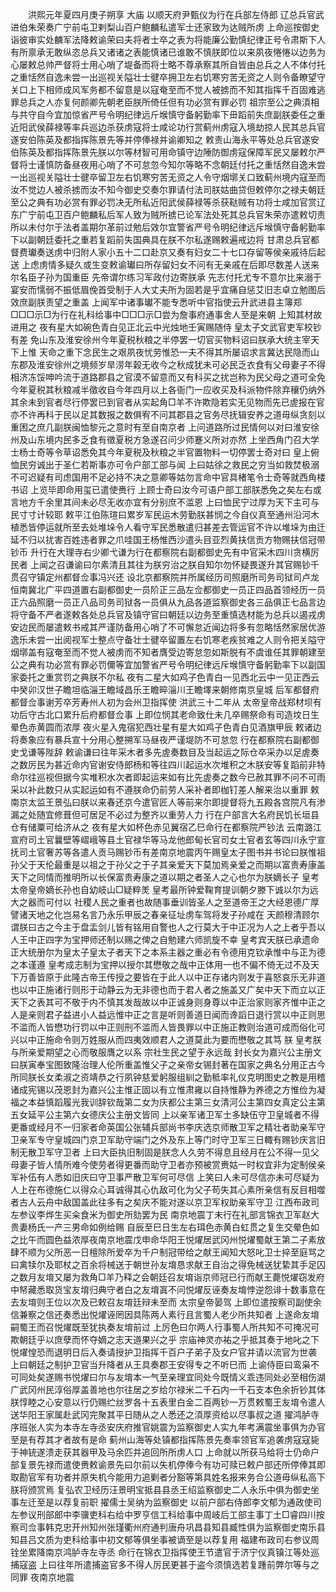 <!-- { "loadSidebar": true } -->
　　洪熙元年夏四月庚子朔享  大庙  以顺天府尹甄仪为行在兵部左侍郎  辽总兵官武进伯朱荣奏广宁前屯卫剌梨山百户鲍麟私遣军士还家致为达贼所虏  上命巡按御史诣彼审实处麟军法降敕谕荣曰夫将者士卒之表为将能廉公勤慎纪律正号令肃斯下人有所禀承无敢纵恣总兵又诸诸之表能慎诸已谁敢不慎朕即位以来夙夜惓惓以边务为心屡敕总帅严督将士用心哨了堤备而将士略不尊承察其所自皆由总兵之人不体付托之重恬然自逸未尝一出巡视关隘壮士徤卒拥卫左右饥寒穷苦无资之人则令备瞭望守关口上下相师成风军务都不留意是以寇奄至而不觉人被掳而不知其指挥千百固难逃罪总兵之人亦复何颜卿先朝老臣朕所倚任但有功必赏有罪必罚  祖宗至公之典湏相与共守自今宜加惊省严号令明纪律远斤堠慎守备躬勤率下毌蹈前失庶副朕委任之重近阳武侯薛禄等率兵巡边杀获虏寇将士咸论功行赏蓟州虏寇入境劫掠人民其总兵官遂安伯陈英及都指挥陈景先等并停俸禄并谕卿知之  敕责山海永平等处总兵官遂安伯陈英及都指挥陈景先朕以尔等材智可用命镇守边陲防御虏寇保障军民又屡敕尔严督将士谨慎防备昼夜用心哨了不可怠忽今知尔等略不念朝廷付托之重恬然自逸未尝一出巡视关隘壮士徤卒留卫左右饥寒穷苦无资之人令守烟墎关口致蓟州境内寇至而汝不觉边人被杀掳而汝不知今御史交奏尔罪请付法司朕姑曲贷但敕停尔之禄夫朝廷至公之典有功必赏有罪必罚决无所私近阳武侯薛禄等杀获鞑贼有功将士咸加官赏辽东广宁前屯卫百户鲍麟私后军人致为贼所掳已论军法处死其总兵官朱荣亦遣敕切责所以未付尔于法者盖期尔革前过勉后效尔宜警省严号令明纪律远斥堠慎守备躬勤率下以副朝廷委托之重若复蹈前失国典具在朕不尔私遂赐敕遍戒边将  甘肃总兵官都督费瓛奏送虏中归附人家小五十二口赴京又奏有妇女二十七口存留等侯亲戚待后起送  上虑虏情多疑久或生变敕谕瓛曰所存留妇女不问有无亲戚在后即尽数差人送来尔名臣子孙为国重臣  先帝谓尔练习军政付边寄朕承  先志付托尤专不意尔比来溺于宴安而懦弱不振低眉俛首受制于人大丈夫所为固若是乎宜痛自惩艾旧志卓立勉图后效庶副朕责望之重盖  上闻军中诸事瓛不能专悉听中官指使云升武进县主簿郑□□□示□为行在礼科给事中□□□示□尝为詹事府通事舍人至是来朝  上知其材故进用之  夜有星大如碗色青白见正北云中光烛地壬寅赐随侍  皇太子文武官吏军校钞有差  免山东及淮安徐州今年夏税秋粮之半停罢一切官买物料诏曰朕承大统主宰天下上惟  天命之重下念民生之艰夙夜忧劳惟恐一夫不得其所屡诏求言冀达民隐而山东郡及淮安徐州之境频岁旱涝年榖无收今之秋成犹未可必民乏衣食有父母妻子不得相济冻馁呻吟流于道路郡县之官漠不留意而又有科买之扰岂称为民父母之道可全免今年夏税其秋粮减半徵收自今年四月以上各衙门一应收买及科派物件除弃穰仍纳外其余未到官者尽行停罢已到官者从实起角□羊不许欺隐若实无见物而先已虗报在官亦不许再科于民以足其数报之数俱宥不问其郡县之官务尽抚辑安养之道毋纵贪刻以重困之庶几副朕闽恤黎元之意时有至自南京者  上问道路所过民情何以对曰淮安徐州及山东境内民多乏食有徵夏税方急遂召问少师蹇义所对亦然  上坐西角门召大学士杨士奇等令草诏悉免其今年夏税及秋粮之半官置物料一切停罢士奇对曰  皇上俯恤民穷诚出于圣仁若斯事亦可令户部工部与闻  上曰姑徐之救民之穷当如救焚极溺不可迟疑有司虑国用不足必持不决之意卿等姑勿言命中官具楮笔令士奇等就西角楼书诏  上览毕即命用玺已遣使赉行  上顾士奇曰汝今可语户部工部朕悉免之矣左右或言地方千余里其间未必尽无收亦宜有分别庶不滥恩  上曰恤民宁过厚为天下主可与民寸寸计较耶  敕平江伯陈瑄曰累岁军民运木劳勤朕甚悯之今自仪真至通州沿河木植悉皆停运就所至去处堆垛令人看守军民悉散遣归甚差去管运官不许以堆垛为由迁延不归以扰害百姓违者罪之爪哇国王杨惟西沙遣头目亚烈黄扶信贡方物赐扶信冠带钞币  升行在大理寺右少卿弋谦为行在都察院右副都御史先有中官采木四川贪横厉民者  上闻之召谦谕曰尔素清且其往为朕穷治之朕自知尔勿怀疑畏遂升其官赐钞千贯召守镇定州都督佥事冯兴还  设北京都察院并所属经历司照磨所司务司狱司卢龙恒南冀北广平四道置右副都御史一员阶正三品左佥都御史一员正四品首领经历一员正六品照磨一员正八品司务司狱各一员俱从九品各道监察御史各三品俱正七品言边将守备不严者遂敕各处总兵官及镇守官曰朝廷以边务至重慎选材能为总兵以遏戎虏安边民而屡遣敕书戒其严谨防备用心哨了不可懈怠近闻边将多有忽略恬然家居优游逸乐未尝一出阅视军士整点守备壮士徤卒留置左右饥寒老疾贫难之人则令把关隘守烟墎盖有寇奄至而不觉人被虏而不知者膺受边寄怠忽如斯脱有不虞谁任其罪朝建至公之典有功必赏有罪必罚儞等宜加警省严号令明纪律远斥堠慎守备躬勤率下以副国家委托之重赏罚之典朕不尔私  夜有二星大如鸡子色青白一见西北云中一见正西云中癸卯汉世子瞻坦临淄王瞻域昌乐王瞻晬淄川王瞻墿来朝修南京皇城  后军都督府都督佥事谢芳卒芳寿州人初为会州卫指挥使  洪武三十二年从  太帝皇帝战郑材坝有功后守古北口累升后府都督佥事  上即位悯其老命致仕未几卒赐祭命有司造坟日生晕色赤黄圆而浓厚  夜火星入鬼宿犯西壮星有星大如鸡子色青白见酒旗甲辰  敕诸边将奏象应有暴兵宣十分用心整搠军马昼夜严谨堤防不可怠忽  行在都察院右副都御史戈谦等陛辞  敕谕谦曰往年采木者多先虗奏数目及当起运之际仓卒采办以足虗奏之数厉民为甚近命内官谢安侍郎杨和等往四川起运水次堆积之木朕安等复蹈前非特命尔往巡视但据今实堆积水次者即起运来如有比先虗奏之数今已赦其罪不问不可雨采以补此数只从实起运如有不遵朕命仍前劳人采补者即枷钉差人解来治以重罪  敕南京太监王景弘曰朕以来春还京今遣官匠人等前来尔即提督将九五殿各宫院凡有渗漏之处随宜修葺但可居足不必过为整齐以重劳人力  行在户部言大名府民饥长垣县仓有储粟可给济从之  夜有星大如杯色赤见翼宿乙巳命行在都察院严钞法  云南潞江宣府司土官曩壁等嶍峨等县土官禄华等马龙他郎甸长官司女土官者玄等四川永宁宣抚司土官奢苏等各遣人贡马赐钞币有差南京地震丙午赐皇太子图书并书论曰朕惟祖孙父于天伦最重是以祖之于孙父之于子其亲爱天下莫加焉亲爱之而期以富贵寿康盖天下之同情而推明所以长保富贵寿康之道以期之者圣人之心也尔为朕嫡长子  皇考太帝皇帝嫡长孙也自幼岐山□疑粹羙  皇考最所钟爱鞠育提训朝夕滕下诚以尔为远大之器而可付以  社稷人民之重者也故随事垂训皆圣人之至道帝王之大经恩德广厚譬诸天地之化岂易名言乃永乐甲辰之春亲征址虏车驾将发子孙咸在  天颜穆清顾尔谓朕曰古之今主于盘盂剑儿皆有铭用自警也人之行莫大于中正况为人之上者乎吾以人王中正四字为宝押师还制以赐之俾之自勉建六师凯旋不幸  皇考宾天朕已承遗命正大统册尔为皇太子皇太子者天下之本系主器之重必有令德用克钦承惟中与正为德之本谨遵  皇考成志制为宝押以授尔其懋敬之哉中正体用一也不偏不倚无过不及天下万善皆原于此隆古帝王传授之要皆在于此人以中正存诸内则发于喜怒哀乐无非道也以中正施诸行则形于动静云为无非德也而于君人者之施盖又广矣中天下而立以正天下之表其可不敬于内不慎其发哉故以中正诚身则身尊以中正治家则家齐惟中正之人是亲则君子益进小人益远惟中正之言是听则善道日闻而谗謟日退行赏以中正则思不滥而人皆懋功行罚以中正则刑不滥而人皆畏罪以中正施正教则治道可成而俗化可兴以中正施命令则万姓服从而四夷效顺君人之道莫此为要而懋敬之其笃  朕  皇考朕与所亲爱期望之心而敬服膺之以系  宗社生民之望于永远哉  封长女为嘉兴公主册文曰朕寅奉宝图致隆治理人伦所重盖惟父子之亲帝女锡封著在国家之典名分用正古今所同朕长女柔淑之资靖恭之行夙钟慈爱躬服组紃之勤秪率礼仪克明图史之教是用稽诸成宪锡以茂恩封为嘉兴公主惟正固以有立惟肃雍以自持惟静为养德之方惟俭为凝福之本益慎蹈履光我训辞钦哉第二女为庆都公主第三女清河公主第四女真定公主第五女延平公主第六女德庆公主册文皆同  上以亲军诸卫军士多缺伍守卫皇城者不得更番或经月不一归家者命英国公张辅兵部尚书李庆选京师散卫军之精壮者助亲军守卫亲军专守皇城四门京卫军助守端门之外及东上等门时守卫军三日輙有赐钞庆言旧制无散卫军守卫者  上曰大臣执旧制固是朕念人久劳不得息且经月在公不得一见父母妻子皆人情所难今使劳者得更番而助守卫者亦预被赏赉姑一时权宜非为定制侯亲军补伍有人悉如旧庆曰守卫事严散卫军何可尽信  上笑曰人未可尽信亦未可尽疑为人上在布德施仁以得众心耳诚得其心仇敌可化为父子苟失其心素所亲信有反目相噬者古人云舟中敌国盖此往多有之矣庆不能对遂以京卫军权助亲军守卫  江西布政司左参议李烨生买籴食米为御史所劾罢为民  南京地震丁未行在礼部言锦衣卫军赵大贵妻杨氏一产三男命如例给赐  自辰至巳日生左右珥色赤黄白虹贯之复生交晕色如之比午而圆色益浓厚夜南京地震戊申命华阳王悦燿居武冈州悦燿蜀献王第二子素放肆不顺为父所恶一日檀除所爱卒为千户制冠带给之献王闻知大怒叱卫士捽至庭骂之曰禽犊尔及耶杖之百余将械送于朝世孙友堉恳求献王自治之得免械送犹絷其手足囚之数月友堉又屡为救角□羊乃释之会朝廷召友堉诣京师冠已行而献王薨悦燿窃发府中帑藏悉取货宝友堉归典守者白之友堉寘不问悦燿反诬奏友堉悖逆怨诽十数事意在去友堉则王位以次及已敕召友堉廷辩未至而  太宗皇帝晏驾  上即位遣按察司副使余信兼察之信还奏悉出悦燿诬罔因具陈两人素行且言蜀人老少所共知者  上遂命友堉嗣蜀王而召悦燿既至犹执奏友堉前过  上厉色曰尔两人行事蜀人所共知不可掩况可欺朝廷乎以庶孽而怀夺嫡之志天道果兴之乎  宗庙神灵亦祐之乎抵其奏于地叱之下悦燿惶恐而退明日后入奏请授护卫指挥千百户子弟子及女户官并请以流官为世袭  上曰朝廷之制护卫官当升降者从王具奏郡王安得专之不听巳而  上谕侍臣曰鸾枭不可同处矣遂赐书悦燿曰尔与友堉本一气至亲理宜同处今既情义乖违同处必至相伤湖广武冈州民淳俗厚盖善地也尔往居之岁给尔禄米二千石内一千石支本色余折钞其体朕惇睦之心安意以行仍赐纻丝罗各十五表里白金二百两钞一万贯敕蜀王友堉令遣人送华阳王家属赴武冈完聚其平日随从之人悉还之湏厚资给以尽事叔之道  擢鸿胪寺序班张人实为本寺左寺丞安庆府推官姚震为监察御史人实九年考满震坐事俱为办官至是有荐其才者故有是命  蓟州山海等处镇都指挥陈景先奏率领官军追袭虏寇寇毙于神铳遂溃走获其器甲及马余匹并追回所所虏人口  上命就以所获马给将士仍命户部复景先禄而遣使赉敕谕景先曰尔前以失机停俸今有功可赎已敕户部还所停俸其即取勘官军有功者并原失机今能用力追剿者分豁等第具姓名报来务合公道毋纵私高下朕将颁赏焉  复弘农卫经历汪景明宝抵县县丞王绍监察御史二人永乐中俱为御史坐事左迁至是以荐复前职  擢儒士吴纳为监察御史  以前户部右侍郎李文郁为通政使司左参议刑部郎中李骥吏科右给中罗亨信工科给事中周岐后工部主事丁土□睿四川按察司佥事韩克忠开州知州张瑾衢州府通判唐舟巩昌县知县臧性俱为监察御史南乐县知县吕文质为吏科给事中初文郁等俱坐事被谪至是以荐复用  福建布政司右参议周铨坐累降南京鸿胪寺左寺丞  命行在锦衣卫指挥使王节遣官于济宁仪真镇江等处巡捕寇盗  上曰往年所遣捕盗官多不得人厉民更甚于盗今须慎选若复踵前弊尔等与之同罪  夜南京地震

